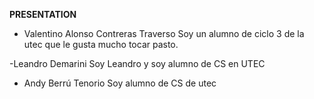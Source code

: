 **PRESENTATION**

- Valentino Alonso Contreras Traverso
Soy un alumno de ciclo 3 de la utec que le gusta mucho tocar pasto.

-Leandro Demarini
  Soy Leandro y soy alumno de CS en UTEC

- Andy Berrú Tenorio
  Soy alumno de CS de utec
